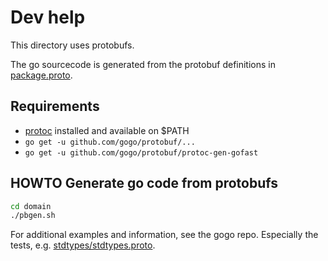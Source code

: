 # Dev help

This directory uses protobufs.

The go sourcecode is generated from the protobuf definitions in [package.proto](package.proto).

## Requirements

* [protoc](https://github.com/google/protobuf/releases) installed and available on $PATH
* `go get -u github.com/gogo/protobuf/...`
* `go get -u github.com/gogo/protobuf/protoc-gen-gofast`

## HOWTO Generate go code from protobufs

```bash
cd domain
./pbgen.sh
```

For additional examples and information, see the gogo repo.  Especially the tests, e.g. [stdtypes/stdtypes.proto](https://github.com/gogo/protobuf/blob/master/test/stdtypes/stdtypes.proto).

